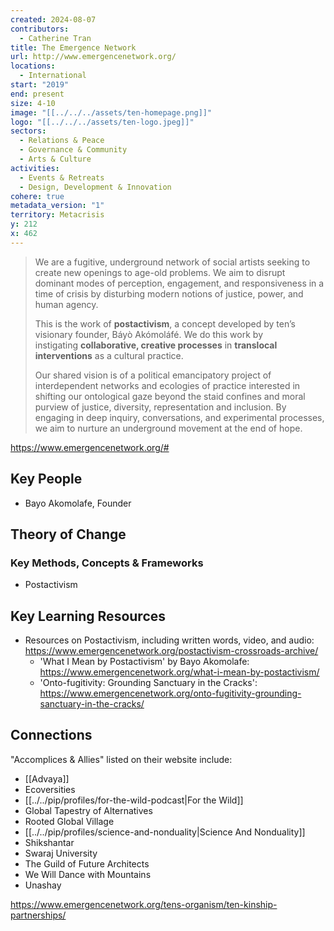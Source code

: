 ```yaml
---
created: 2024-08-07
contributors:
  - Catherine Tran
title: The Emergence Network
url: http://www.emergencenetwork.org/
locations:
  - International
start: "2019"
end: present
size: 4-10
image: "[[../../../assets/ten-homepage.png]]"
logo: "[[../../../assets/ten-logo.jpeg]]"
sectors:
  - Relations & Peace
  - Governance & Community
  - Arts & Culture
activities:
  - Events & Retreats
  - Design, Development & Innovation
cohere: true
metadata_version: "1"
territory: Metacrisis
y: 212
x: 462
---
```

>We are a fugitive, underground network of social artists seeking to create new openings to age-old problems. We aim to disrupt dominant modes of perception, engagement, and responsiveness in a time of crisis by disturbing modern notions of justice, power, and human agency. 
>
>This is the work of **postactivism**, a concept developed by ten’s visionary founder, Báyò Akómoláfé. We do this work by instigating **collaborative, creative processes** in **translocal interventions** as a cultural practice. 
>
 >Our shared vision is of a political emancipatory project of interdependent networks and ecologies of practice interested in shifting our ontological gaze beyond the staid confines and moral purview of justice, diversity, representation and inclusion. By engaging in deep inquiry, conversations, and experimental processes, we aim to nurture an underground movement at the end of hope.
 
 https://www.emergencenetwork.org/#

## Key People

- Bayo Akomolafe, Founder

## Theory of Change

### Key Methods, Concepts & Frameworks

- Postactivism

## Key Learning Resources

- Resources on Postactivism, including written words, video, and audio: https://www.emergencenetwork.org/postactivism-crossroads-archive/
  - 'What I Mean by Postactivism' by Bayo Akomolafe: https://www.emergencenetwork.org/what-i-mean-by-postactivism/
  - 'Onto-fugitivity: Grounding Sanctuary in the Cracks': https://www.emergencenetwork.org/onto-fugitivity-grounding-sanctuary-in-the-cracks/

## Connections

"Accomplices & Allies" listed on their website include:

- [[Advaya]]
- Ecoversities
- [[../../pip/profiles/for-the-wild-podcast|For the Wild]]
- Global Tapestry of Alternatives
- Rooted Global Village
- [[../../pip/profiles/science-and-nonduality|Science And Nonduality]]
- Shikshantar
- Swaraj University
- The Guild of Future Architects
- We Will Dance with Mountains
- Unashay

 https://www.emergencenetwork.org/tens-organism/ten-kinship-partnerships/



